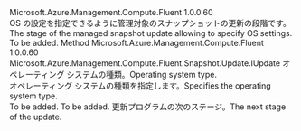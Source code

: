 <Type Name="IWithOSSettings" FullName="Microsoft.Azure.Management.Compute.Fluent.Snapshot.Update.IWithOSSettings">
  <TypeSignature Language="C#" Value="public interface IWithOSSettings" />
  <TypeSignature Language="ILAsm" Value=".class public interface auto ansi abstract IWithOSSettings" />
  <TypeSignature Language="DocId" Value="T:Microsoft.Azure.Management.Compute.Fluent.Snapshot.Update.IWithOSSettings" />
  <TypeSignature Language="VB.NET" Value="Public Interface IWithOSSettings" />
  <TypeSignature Language="F#" Value="type IWithOSSettings = interface" />
  <AssemblyInfo>
    <AssemblyName>Microsoft.Azure.Management.Compute.Fluent</AssemblyName>
    <AssemblyVersion>1.0.0.60</AssemblyVersion>
  </AssemblyInfo>
  <Interfaces />
  <Docs>
    <summary>
            <span data-ttu-id="c271c-101">OS の設定を指定できるように管理対象のスナップショットの更新の段階です。</span><span class="sxs-lookup"><span data-stu-id="c271c-101">The stage of the managed snapshot update allowing to specify OS settings.</span></span>
            </summary>
    <remarks>To be added.</remarks>
  </Docs>
  <Members>
    <Member MemberName="WithOSType">
      <MemberSignature Language="C#" Value="public Microsoft.Azure.Management.Compute.Fluent.Snapshot.Update.IUpdate WithOSType (Microsoft.Azure.Management.Compute.Fluent.Models.OperatingSystemTypes osType);" />
      <MemberSignature Language="ILAsm" Value=".method public hidebysig newslot virtual instance class Microsoft.Azure.Management.Compute.Fluent.Snapshot.Update.IUpdate WithOSType(valuetype Microsoft.Azure.Management.Compute.Fluent.Models.OperatingSystemTypes osType) cil managed" />
      <MemberSignature Language="DocId" Value="M:Microsoft.Azure.Management.Compute.Fluent.Snapshot.Update.IWithOSSettings.WithOSType(Microsoft.Azure.Management.Compute.Fluent.Models.OperatingSystemTypes)" />
      <MemberSignature Language="VB.NET" Value="Public Function WithOSType (osType As OperatingSystemTypes) As IUpdate" />
      <MemberSignature Language="F#" Value="abstract member WithOSType : Microsoft.Azure.Management.Compute.Fluent.Models.OperatingSystemTypes -&gt; Microsoft.Azure.Management.Compute.Fluent.Snapshot.Update.IUpdate" Usage="iWithOSSettings.WithOSType osType" />
      <MemberType>Method</MemberType>
      <AssemblyInfo>
        <AssemblyName>Microsoft.Azure.Management.Compute.Fluent</AssemblyName>
        <AssemblyVersion>1.0.0.60</AssemblyVersion>
      </AssemblyInfo>
      <ReturnValue>
        <ReturnType>Microsoft.Azure.Management.Compute.Fluent.Snapshot.Update.IUpdate</ReturnType>
      </ReturnValue>
      <Parameters>
        <Parameter Name="osType" Type="Microsoft.Azure.Management.Compute.Fluent.Models.OperatingSystemTypes" />
      </Parameters>
      <Docs>
        <param name="osType"><span data-ttu-id="c271c-102">オペレーティング システムの種類。</span><span class="sxs-lookup"><span data-stu-id="c271c-102">Operating system type.</span></span></param>
        <summary>
            <span data-ttu-id="c271c-103">オペレーティング システムの種類を指定します。</span><span class="sxs-lookup"><span data-stu-id="c271c-103">Specifies the operating system type.</span></span>
            </summary>
        <returns>To be added.</returns>
        <remarks>To be added.</remarks>
        <return><span data-ttu-id="c271c-104">更新プログラムの次のステージ。</span><span class="sxs-lookup"><span data-stu-id="c271c-104">The next stage of the update.</span></span></return>
      </Docs>
    </Member>
  </Members>
</Type>